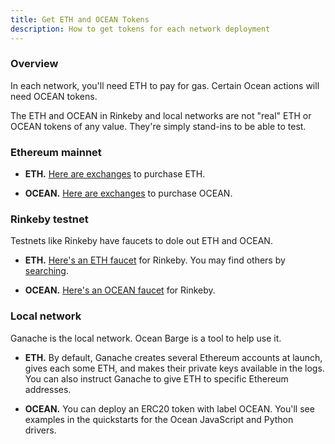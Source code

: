 ```yaml
---
title: Get ETH and OCEAN Tokens
description: How to get tokens for each network deployment
---
```


### Overview

In each network, you'll need ETH to pay for gas. Certain Ocean actions will need OCEAN tokens.

The ETH and OCEAN in Rinkeby and local networks are not "real" ETH or OCEAN tokens of any value. They're simply stand-ins to be able to test. 

### Ethereum mainnet

- **ETH.** [Here are exchanges](https://www.coingecko.com/en/coins/ethereum#markets) to purchase ETH. 

- **OCEAN.** [Here are exchanges](https://www.coingecko.com/en/coins/ocean-protocol#markets) to purchase OCEAN.


### Rinkeby testnet

Testnets like Rinkeby have faucets to dole out ETH and OCEAN.

- **ETH.** [Here's an ETH faucet](https://faucet.rinkeby.be/) for Rinkeby. You may find others by [searching](https://www.google.com/search?q=rinkeby+ether+faucet&oq=rinkeby+ether+faucet).

- **OCEAN.** [Here's an OCEAN faucet](https://faucet.rinkeby.oceanprotocol.com) for Rinkeby.

### Local network

Ganache is the local network. Ocean Barge is a tool to help use it.

- **ETH.** By default, Ganache creates several Ethereum accounts at launch, gives each some ETH, and makes their private keys available in the logs. You can also instruct Ganache to give ETH to specific Ethereum addresses.

- **OCEAN.** You can deploy an ERC20 token with label OCEAN. You'll see examples in the quickstarts for the Ocean JavaScript and Python drivers.
